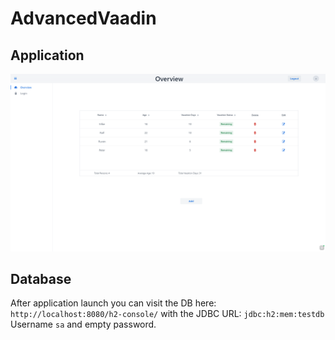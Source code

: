  # AdvancedVaadin
 
## Application
![overview.png](overview.png)

## Database
After application launch you can visit the DB here: ``http://localhost:8080/h2-console/`` with the JDBC URL: ``jdbc:h2:mem:testdb`` Username ``sa`` and empty password.